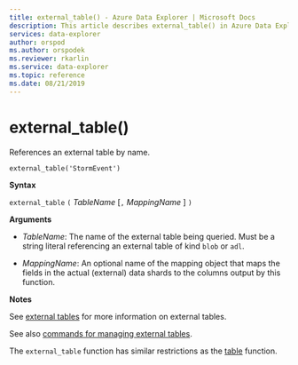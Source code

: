 ```yaml
---
title: external_table() - Azure Data Explorer | Microsoft Docs
description: This article describes external_table() in Azure Data Explorer.
services: data-explorer
author: orspod
ms.author: orspodek
ms.reviewer: rkarlin
ms.service: data-explorer
ms.topic: reference
ms.date: 08/21/2019
---
```

# external_table()

References an external table by name.

```kusto
external_table('StormEvent')
```

**Syntax**

`external_table` `(` *TableName* [`,` *MappingName* ] `)`

**Arguments**

* *TableName*: The name of the external table being queried.
  Must be a string literal referencing an external table of kind
  `blob` or `adl`. <!-- TODO: Document data formats supported -->

* *MappingName*: An optional name of the mapping object that maps the
  fields in the actual (external) data shards to the columns output
  by this function.

**Notes**

See [external tables](schema-entities/externaltables.md) for more information
on external tables.

See also [commands for managing external tables](../management/externaltables.md).

The `external_table` function has similar restrictions
as the [table](tablefunction.md) function.